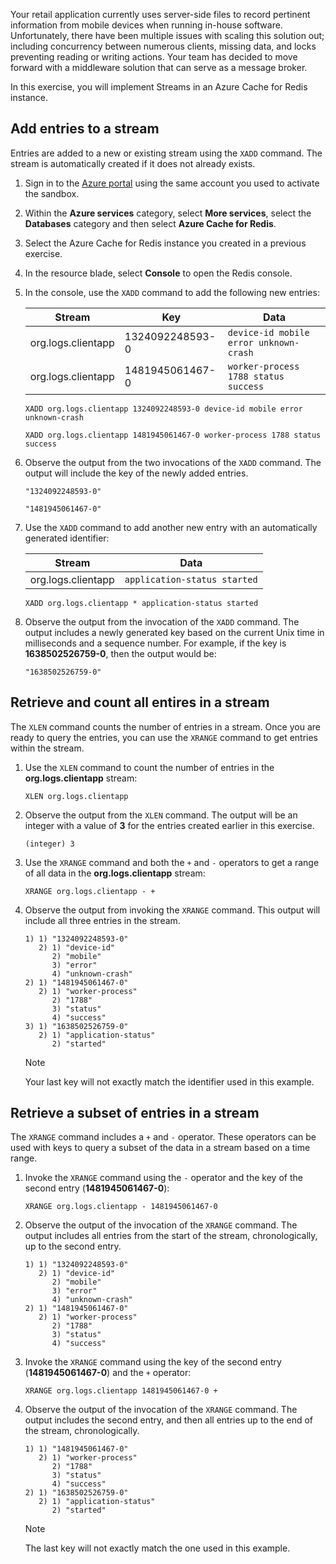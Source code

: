 Your retail application currently uses server-side files to record pertinent information from mobile devices when running in-house software. Unfortunately, there have been multiple issues with scaling this solution out; including concurrency between numerous clients, missing data, and locks preventing reading or writing actions. Your team has decided to move forward with a middleware solution that can serve as a message broker.

In this exercise, you will implement Streams in an Azure Cache for Redis instance.

## Add entries to a stream

Entries are added to a new or existing stream using the ``XADD`` command. The stream is automatically created if it does not already exists.

1. Sign in to the [Azure portal](https://portal.azure.com/learn.docs.microsoft.com?azure-portal=true) using the same account you used to activate the sandbox.

1. Within the **Azure services** category, select **More services**, select the **Databases** category and then select **Azure Cache for Redis**.

1. Select the Azure Cache for Redis instance you created in a previous exercise.

1. In the resource blade, select **Console** to open the Redis console.

1. In the console, use the ``XADD`` command to add the following new entries:

    | **Stream** | **Key** | **Data** |
    | --- | --- | --- |
    | org.logs.clientapp | 1324092248593-0 | ``device-id mobile error unknown-crash`` |
    | org.logs.clientapp | 1481945061467-0 | ``worker-process 1788 status success`` |

    ```Redis
    XADD org.logs.clientapp 1324092248593-0 device-id mobile error unknown-crash

    XADD org.logs.clientapp 1481945061467-0 worker-process 1788 status success
    ```

1. Observe the output from the two invocations of the ``XADD`` command. The output will include the key of the newly added entries.

    ```Redis
    "1324092248593-0"

    "1481945061467-0"
    ```

1. Use the ``XADD`` command to add another new entry with an automatically generated identifier:

    | **Stream** | **Data** |
    | --- | --- |
    | org.logs.clientapp | ``application-status started`` |

    ```Redis
    XADD org.logs.clientapp * application-status started
    ```

1. Observe the output from the invocation of the ``XADD`` command. The output includes a newly generated key based on the current Unix time in milliseconds and a sequence number. For example, if the key is **1638502526759-0**, then the output would be:

    ```Redis
    "1638502526759-0"
    ```

## Retrieve and count all entires in a stream

The ``XLEN`` command counts the number of entries in a stream. Once you are ready to query the entries, you can use the ``XRANGE`` command to get entries within the stream.

1. Use the ``XLEN`` command to count the number of entries in the **org.logs.clientapp** stream:

    ```Redis
    XLEN org.logs.clientapp
    ```

1. Observe the output from the ``XLEN`` command. The output will be an integer with a value of **3** for the entries created earlier in this exercise.

    ```Redis
    (integer) 3
    ```

1. Use the ``XRANGE`` command and both the ``+`` and ``-`` operators to get a range of all data in the **org.logs.clientapp** stream:

    ```Redis
    XRANGE org.logs.clientapp - +
    ```

1. Observe the output from invoking the ``XRANGE`` command. This output will include all three entries in the stream.

    ```Redis
    1) 1) "1324092248593-0"
       2) 1) "device-id"
          2) "mobile"
          3) "error"
          4) "unknown-crash"
    2) 1) "1481945061467-0"
       2) 1) "worker-process"
          2) "1788"
          3) "status"
          4) "success"
    3) 1) "1638502526759-0"
       2) 1) "application-status"
          2) "started"
    ```

    > [!NOTE]
    > Your last key will not exactly match the identifier used in this example.

## Retrieve a subset of entries in a stream

The ``XRANGE`` command includes a ``+`` and ``-`` operator. These operators can be used with keys to query a subset of the data in a stream based on a time range.

1. Invoke the ``XRANGE`` command using the ``-`` operator and the key of the second entry (**1481945061467-0**):

    ```Redis
    XRANGE org.logs.clientapp - 1481945061467-0
    ```

1. Observe the output of the invocation of the ``XRANGE`` command. The output includes all entries from the start of the stream, chronologically, up to the second entry.

    ```Redis
    1) 1) "1324092248593-0"
       2) 1) "device-id"
          2) "mobile"
          3) "error"
          4) "unknown-crash"
    2) 1) "1481945061467-0"
       2) 1) "worker-process"
          2) "1788"
          3) "status"
          4) "success"
    ```

1. Invoke the ``XRANGE`` command using the key of the second entry (**1481945061467-0**) and the ``+`` operator:

    ```Redis
    XRANGE org.logs.clientapp 1481945061467-0 +
    ```

1. Observe the output of the invocation of the ``XRANGE`` command. The output includes the second entry, and then all entries up to the end of the stream, chronologically.

    ```Redis
    1) 1) "1481945061467-0"
       2) 1) "worker-process"
          2) "1788"
          3) "status"
          4) "success"
    2) 1) "1638502526759-0"
       2) 1) "application-status"
          2) "started"
    ```

    > [!NOTE]
    > The last key will not exactly match the one used in this example.
